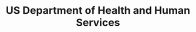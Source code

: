 ---
title: US Department of Health and Human Services
description: COVID-19 Data Scientist Fellow (June 2020 - August 2020)
img-feat: hhs.png
website: https://hhs.gov
---